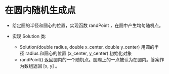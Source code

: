 # 在圆内随机生成点

- 给定圆的半径和圆心的位置，实现函数 randPoint ，在圆中产生均匀随机点。

- 实现 Solution 类:

    - Solution(double radius, double x_center, double y_center) 用圆的半径 radius 和圆心的位置 (x_center, y_center) 初始化对象
    - randPoint() 返回圆内的一个随机点。圆周上的一点被认为在圆内。答案作为数组返回 [x, y] 。

